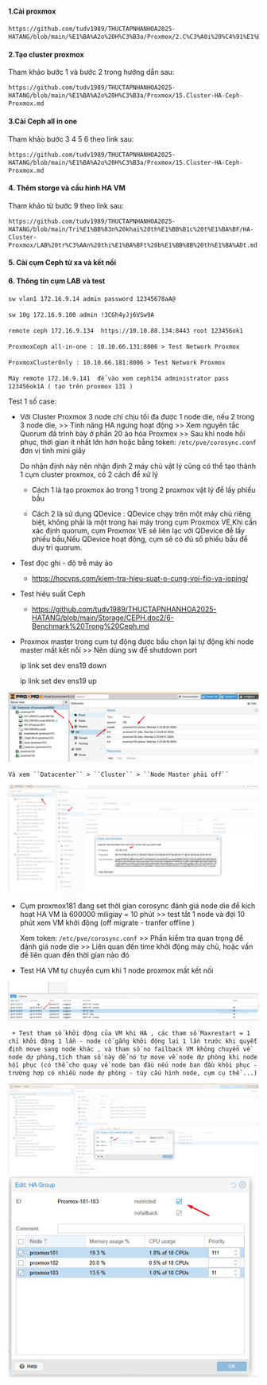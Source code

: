 #### 1.Cài proxmox

    https://github.com/tudv1989/THUCTAPNHANHOA2025-HATANG/blob/main/%E1%BA%A2o%20H%C3%B3a/Proxmox/2.C%C3%A0i%20%C4%91%E1%BA%B7t%20proxmox.md

#### 2.Tạo cluster proxmox

Tham khảo bước 1 và bước 2 trong hướng dẫn sau:

    https://github.com/tudv1989/THUCTAPNHANHOA2025-HATANG/blob/main/%E1%BA%A2o%20H%C3%B3a/Proxmox/15.Cluster-HA-Ceph-Proxmox.md

#### 3.Cài Ceph all in one

Tham khảo bước 3 4 5 6 theo link sau:

    https://github.com/tudv1989/THUCTAPNHANHOA2025-HATANG/blob/main/%E1%BA%A2o%20H%C3%B3a/Proxmox/15.Cluster-HA-Ceph-Proxmox.md

#### 4. Thêm storge và cấu hình HA VM

Tham khảo từ bước 9 theo link sau:

    https://github.com/tudv1989/THUCTAPNHANHOA2025-HATANG/blob/main/Tri%E1%BB%83n%20khai%20th%E1%BB%B1c%20t%E1%BA%BF/HA-Cluster-Proxmox/LAB%20tr%C3%AAn%20thi%E1%BA%BFt%20b%E1%BB%8B%20th%E1%BA%ADt.md

#### 5. Cài cụm Ceph từ xa và kết nối

#### 6. Thông tin cụm LAB và test

    sw vlan1 172.16.9.14 admin password 12345678aA@

    sw 10g 172.16.9.100 admin !3CGh4yJj6VSw9A

    remote ceph 172.16.9.134  https://10.10.88.134:8443 root 123456ok1

    ProxmoxCeph all-in-one : 10.10.66.131:8006 > Test Network Proxmox

    ProxmoxClusterOnly : 10.10.66.181:8006 > Test Network Proxmox

    Máy remote 172.16.9.141  để vào xem ceph134 administrator pass 123456ok1A ( tạo trên proxmox 131 )

Test 1 số case:

  + Với Cluster Proxmox 3 node chỉ chịu tối đa được 1 node die, nếu 2 trong 3 node die, >> Tính năng HA ngưng hoạt động >> Xem nguyên tắc Quorum đã trình bày ở phần 20 ảo hóa Proxmox >> Sau khi node hồi phục, thời gian ít nhất lớn hơn hoặc
    bằng token: ``/etc/pve/corosync.conf`` đơn vị tính mini giây

    Do nhận định này nên nhận định 2 máy chủ vật lý cũng có thể tạo thành 1 cụm cluster proxmox, có 2 cách để xử lý

     + Cách 1 là tạo proxmox ảo trong 1 trong 2 proxmox vật lý để lấy phiếu bầu

     + Cách 2 là sử dụng QDevice : QDevice chạy trên một máy chủ riêng biệt, không phải là một trong hai máy trong cụm Proxmox VE,Khi cần xác định quorum, cụm Proxmox VE sẽ liên lạc với QDevice để lấy phiếu bầu,Nếu QDevice hoạt động, cụm sẽ có đủ số phiếu bầu để duy trì quorum.

  + Test đọc ghi - độ trễ máy ảo

     + https://hocvps.com/kiem-tra-hieu-suat-o-cung-voi-fio-va-ioping/

  + Test hiêụ suất Ceph

    + https://github.com/tudv1989/THUCTAPNHANHOA2025-HATANG/blob/main/Storage/CEPH.doc2/6-Benchmark%20Trong%20Ceph.md

  + Proxmox master trong cụm tự động được bầu chọn lại tự động khi node master mất kết nối >> Nên dùng sw để shutdown port

    ip link set dev ens19 down

    ip link set dev ens19 up

  <img src="proxmoxcephnexus3064images/Screenshot_27.png">

    Và xem ``Datacenter`` > ``Cluster`` > ``Node Master phải off``

  <img src="proxmoxcephnexus3064images/Screenshot_20.png">

  + Cụm proxmox181 đang set thời gian corosync đánh giá node die để kích hoạt HA VM là 600000 miligiay =  10 phút >> test tắt 1 node và đợi 10 phút xem VM khởi động (off migrate - tranfer offline )

    Xem token: ``/etc/pve/corosync.conf`` >> Phần kiểm tra quan trọng để đánh giá node die >> Liên quan đến time khởi động máy chủ, hoặc vấn đề liên quan đến thời gian nào đó

  + Test HA VM tự chuyển cụm khi 1 node proxmox mất kết nối

  <img src="proxmoxcephnexus3064images/Screenshot_21.png">

     + Test tham số khởi động của VM khi HA , các tham số Maxrestart = 1 chỉ khởi động 1 lần - node cố gắng khởi động lại 1 lần trước khi quyết định move sang node khác , và tham số no failback VM không chuyển về node dự phòng,tích tham số này để nó tự move về node dự phòng khi node hồi phục (có thể cho quay về node ban đầu nếu node ban đầu khôi phục - trường hợp có nhiều node dự phòng - tùy cấu hình node, cụm cụ thể ...)

  <img src="proxmoxcephnexus3064images/Screenshot_23.png">

  <img src="proxmoxcephnexus3064images/Screenshot_22.png">





